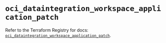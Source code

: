 # `oci_dataintegration_workspace_application_patch`

Refer to the Terraform Registry for docs: [`oci_dataintegration_workspace_application_patch`](https://registry.terraform.io/providers/oracle/oci/6.18.0/docs/resources/dataintegration_workspace_application_patch).
